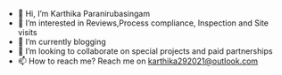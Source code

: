 - 👋 Hi, I’m Karthika Paranirubasingam
- 👀 I’m interested in Reviews,Process compliance, Inspection and Site visits
- 🌱 I’m currently blogging
- 💞️ I’m looking to collaborate on special projects and paid partnerships
- 📫 How to reach me? Reach me on karthika292021@outlook.com

<!---
karthiparani/karthiparani is a ✨ special ✨ repository because its `README.md` (this file) appears on your GitHub profile.
You can click the Preview link to take a look at your changes.
--->
